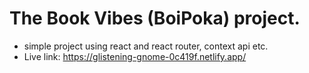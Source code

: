 # The Book Vibes (BoiPoka) project.
 - simple project using react and react router, context api etc.
 - Live link: https://glistening-gnome-0c419f.netlify.app/